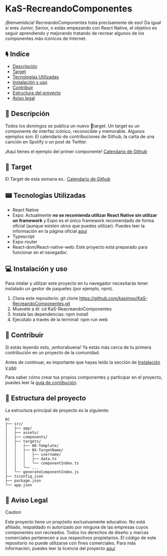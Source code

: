 # KaS-RecreandoComponentes

¡Bienvenido/a! RecreandoComponentes trata precisamente de eso! Da igual si eres Junior, Senior, o estás empezando con React Native, el objetivo es seguir aprendiendo y mejorando tratando de recrear algunos de los componentes más icónicos de Internet. 



## 🖣 Indice

- [Descripción](#description)
- [Target](#target)
- [Tecnologías Utilizadas](#technologies)
- [Instalación y uso](#install)
- [Contribuir](#contribution)
- [Estructura del proyecto](#structure)
- [Aviso legal](#legal)

## 📝 Descripción

<a name="description"></a>
Todos los domingos se publica un nuevo 🎯target. Un target es un componente de interfaz icónico, reconocible y memorable. Algunos ejemplos son: El calendario de contribuciones de Github, la carta de una canción en Spotify o un post de Twitter.

¡Aquí tienes el ejemplo del primer componente! [Calendario de Github](https://github.com/kasimxo/KaS-RecreandoComponentes/blob/main/src/targets/01-GithubCalendar/README.md)

## 🎯 Target

<a name="target"></a>
El Target de esta semana es.. [Calendario de Github](https://github.com/kasimxo/KaS-RecreandoComponentes/blob/main/src/targets/01-GithubCalendar/README.md)

## 📟 Tecnologías Utilizadas

<a name="technologies"></a>
- React Native
- Expo: Actualmente <b>no se recomienda utilizar React Native sin utilizar un framework</b> y Expo es el único framework recomendado de forma oficial (aunque existen otros que puedes utilizar). Puedes leer la información en la página oficial [aquí](https://reactnative.dev/blog/2024/06/25/use-a-framework-to-build-react-native-apps)
- Typescript
- Expo-router
- React-dom/React-native-web: Este proyecto está preparado para funcionar en el navegador.

## 💻 Instalación y uso

<a name="install"></a>
Para intalar y utilizar este proyecto en tu navegador necesitarás tener instalado un gestor de paquetes (por ejemplo, npm). 
1. Clona este repositorio: git clone https://github.com/kasimxo/KaS-RecreandoComponentes.git
2. Muevete a él: cd KaS-ReacreandoComponentes
3. Instala las dependencias: npm install
4. Ejecútalo a través de la terminal: npm run web

## 🤝 Contribuir

<a name="contribution"></a>
Si estás leyendo esto, ¡enhorabuena! Ya estás más cerca de tu primera contribución en un proyecto de la comunidad. 

Antes de continuar, es importante que hayas leído la sección de [Instalación y uso](#instalación-y-uso)

Para saber cómo crear tus propios componentes y participar en el proyecto, puedes leer la [guía de contibución](https://github.com/kasimxo/KaS-RecreandoComponentes/blob/main/CONTRIBUTING.md).

## 🏢 Estructura del proyecto

<a name="structure"></a>
La estructura principal de proyecto es la siguiente:
```
RC
├── src/
│   ├── app/
│   ├── assets/
│   ├── components/
│   ├── targets/
│   │   ├── 00-Template/
│   │   ├── 0X-TargetName/
│   │   │   ├── username/
│   │   │   ├── data.ts
│   │   │   └── componentIndex.ts
│   │   └── ...
│   └── generateComponentIndex.js
├── tsconfig.json
├── package.json
└── app.json
```


## 📌 Aviso Legal

<a name="legal"></a>
> [!CAUTION]
> 
> Este proyecto tiene un propósito exclusivamente educativo. No está afiliado, respaldado ni autorizado por ninguna de las empresas cuyos componentes son recreados.
> Todos los derechos de diseño y marcas comerciales pertenecen a sus respectivos propietarios.
> El código de este repositorio no puede utilizarse con fines comerciales.
> Para más información, puedes leer la licencia del proyecto [aquí](https://github.com/kasimxo/KaS-RecreandoComponentes/blob/main/LICENSE.md)
